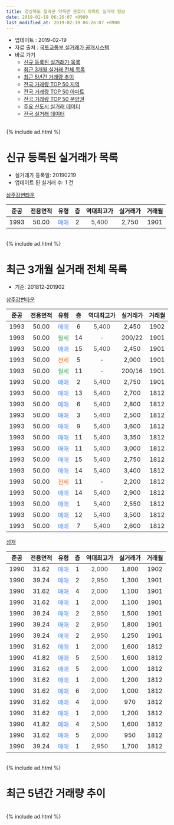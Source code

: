 ```yaml
---
title: 경상북도 칠곡군 약목면 관호리 아파트 실거래 정보
date: 2019-02-19 06:26:07 +0900
last_modified_at: 2019-02-19 06:26:07 +0900
---
```


* 업데이트 : 2019-02-19
* 자료 출처 : [국토교통부 실거래가 공개시스템](http://rt.molit.go.kr)
* 바로 가기
    * [신규 등록된 실거래가 목록](#신규-등록된-실거래가-목록)
    * [최근 3개월 실거래 전체 목록](#최근-3개월-실거래-전체-목록)
    * [최근 5년간 거래량 추이](#최근-5년간-거래량-추이)
    * [전국 거래량 TOP 50 지역](https://inasie.github.io/apt-trade-info/최근-3개월-전국에서-가장-거래가-많이-발생한-지역)
    * [전국 거래량 TOP 50 아파트](https://inasie.github.io/apt-trade-info/최근-3개월-전국에서-가장-거래가-많이-발생한-아파트)
    * [전국 거래량 TOP 50 분양권](https://inasie.github.io/apt-trade-info/최근-3개월-전국에서-가장-거래가-많이-발생한-분양권)
    * [주요 신도시 실거래 데이터](https://inasie.github.io/apt-trade-info/주요-신도시)
    * [전국 실거래 데이터](https://inasie.github.io/apt-trade-info/전국)
<br>
{% include ad.html %}
<br>

# 신규 등록된 실거래가 목록
* 실거래가 등록일: 20190219
* 업데이트 된 실거래 수: 1 건


[삼주강변타운](https://search.naver.com/search.naver?query=%EA%B2%BD%EC%83%81%EB%B6%81%EB%8F%84+%EC%B9%A0%EA%B3%A1%EA%B5%B0+%EC%95%BD%EB%AA%A9%EB%A9%B4+%EA%B4%80%ED%98%B8%EB%A6%AC+%EC%82%BC%EC%A3%BC%EA%B0%95%EB%B3%80%ED%83%80%EC%9A%B4)

|준공|전용면적|유형|층|역대최고가|실거래가|거래월|
|:---:|:---:|:---:|:---:|:---:|:---:|:---:|
|1993|50.00|<span style="color:#4285f3">매매</span>|2|<span style="color:#444444">5,400</span>|2,750|1901|


<br>
{% include ad.html %}
<br>

# 최근 3개월 실거래 전체 목록
* 기준: 201812-201902


[삼주강변타운](https://search.naver.com/search.naver?query=%EA%B2%BD%EC%83%81%EB%B6%81%EB%8F%84+%EC%B9%A0%EA%B3%A1%EA%B5%B0+%EC%95%BD%EB%AA%A9%EB%A9%B4+%EA%B4%80%ED%98%B8%EB%A6%AC+%EC%82%BC%EC%A3%BC%EA%B0%95%EB%B3%80%ED%83%80%EC%9A%B4)

|준공|전용면적|유형|층|역대최고가|실거래가|거래월|
|:---:|:---:|:---:|:---:|:---:|:---:|:---:|
|1993|50.00|<span style="color:#4285f3">매매</span>|6|<span style="color:#444444">5,400</span>|2,450|1902|
|1993|50.00|<span style="color:#34a853">월세</span>|14|<span style="color:#444444">-</span>|200/22|1901|
|1993|50.00|<span style="color:#4285f3">매매</span>|15|<span style="color:#444444">5,400</span>|2,450|1901|
|1993|50.00|<span style="color:#ff5a00">전세</span>|5|<span style="color:#444444">-</span>|2,000|1901|
|1993|50.00|<span style="color:#34a853">월세</span>|11|<span style="color:#444444">-</span>|200/16|1901|
|1993|50.00|<span style="color:#4285f3">매매</span>|2|<span style="color:#444444">5,400</span>|2,750|1901|
|1993|50.00|<span style="color:#4285f3">매매</span>|13|<span style="color:#444444">5,400</span>|2,700|1812|
|1993|50.00|<span style="color:#4285f3">매매</span>|6|<span style="color:#444444">5,400</span>|2,800|1812|
|1993|50.00|<span style="color:#4285f3">매매</span>|3|<span style="color:#444444">5,400</span>|2,500|1812|
|1993|50.00|<span style="color:#4285f3">매매</span>|9|<span style="color:#444444">5,400</span>|3,600|1812|
|1993|50.00|<span style="color:#4285f3">매매</span>|11|<span style="color:#444444">5,400</span>|3,350|1812|
|1993|50.00|<span style="color:#4285f3">매매</span>|11|<span style="color:#444444">5,400</span>|3,000|1812|
|1993|50.00|<span style="color:#4285f3">매매</span>|15|<span style="color:#444444">5,400</span>|2,750|1812|
|1993|50.00|<span style="color:#4285f3">매매</span>|14|<span style="color:#444444">5,400</span>|3,400|1812|
|1993|50.00|<span style="color:#ff5a00">전세</span>|11|<span style="color:#444444">-</span>|2,200|1812|
|1993|50.00|<span style="color:#4285f3">매매</span>|14|<span style="color:#444444">5,400</span>|2,900|1812|
|1993|50.00|<span style="color:#4285f3">매매</span>|1|<span style="color:#444444">5,400</span>|2,550|1812|
|1993|50.00|<span style="color:#4285f3">매매</span>|12|<span style="color:#444444">5,400</span>|3,500|1812|
|1993|50.00|<span style="color:#4285f3">매매</span>|7|<span style="color:#444444">5,400</span>|2,600|1812|

[성재](https://search.naver.com/search.naver?query=%EA%B2%BD%EC%83%81%EB%B6%81%EB%8F%84+%EC%B9%A0%EA%B3%A1%EA%B5%B0+%EC%95%BD%EB%AA%A9%EB%A9%B4+%EA%B4%80%ED%98%B8%EB%A6%AC+%EC%84%B1%EC%9E%AC)

|준공|전용면적|유형|층|역대최고가|실거래가|거래월|
|:---:|:---:|:---:|:---:|:---:|:---:|:---:|
|1990|31.62|<span style="color:#4285f3">매매</span>|1|<span style="color:#444444">2,000</span>|1,800|1902|
|1990|39.24|<span style="color:#4285f3">매매</span>|2|<span style="color:#444444">2,950</span>|1,300|1901|
|1990|31.62|<span style="color:#4285f3">매매</span>|4|<span style="color:#444444">2,000</span>|1,100|1901|
|1990|31.62|<span style="color:#4285f3">매매</span>|1|<span style="color:#444444">2,000</span>|1,100|1901|
|1990|39.24|<span style="color:#4285f3">매매</span>|2|<span style="color:#444444">2,950</span>|1,500|1901|
|1990|39.24|<span style="color:#4285f3">매매</span>|2|<span style="color:#444444">2,950</span>|1,800|1901|
|1990|39.24|<span style="color:#4285f3">매매</span>|2|<span style="color:#444444">2,950</span>|1,250|1901|
|1990|31.62|<span style="color:#4285f3">매매</span>|1|<span style="color:#444444">2,000</span>|1,600|1812|
|1990|41.82|<span style="color:#4285f3">매매</span>|5|<span style="color:#444444">2,500</span>|1,600|1812|
|1990|31.62|<span style="color:#4285f3">매매</span>|5|<span style="color:#444444">2,000</span>|1,000|1812|
|1990|31.62|<span style="color:#4285f3">매매</span>|1|<span style="color:#444444">2,000</span>|1,200|1812|
|1990|31.62|<span style="color:#4285f3">매매</span>|6|<span style="color:#444444">2,000</span>|1,000|1812|
|1990|31.62|<span style="color:#4285f3">매매</span>|4|<span style="color:#444444">2,000</span>|970|1812|
|1990|31.62|<span style="color:#4285f3">매매</span>|1|<span style="color:#444444">2,000</span>|1,200|1812|
|1990|41.82|<span style="color:#4285f3">매매</span>|4|<span style="color:#444444">2,500</span>|1,600|1812|
|1990|31.62|<span style="color:#4285f3">매매</span>|5|<span style="color:#444444">2,000</span>|950|1812|
|1990|39.24|<span style="color:#4285f3">매매</span>|1|<span style="color:#444444">2,950</span>|1,700|1812|


<br>
{% include ad.html %}
<br>

# 최근 5년간 거래량 추이


<div style="width:100%;">
    <canvas id="deal_progress" height="200"></canvas>
</div>

<script>
new Chart(document.getElementById("deal_progress"), {
    type: 'line',
    data: {
        labels: ['201402','201403','201404','201405','201406','201407','201408','201409','201410','201411','201412','201501','201502','201503','201504','201505','201506','201507','201508','201509','201510','201511','201512','201601','201602','201603','201604','201605','201606','201607','201608','201609','201610','201611','201612','201701','201702','201703','201704','201705','201706','201707','201708','201709','201710','201711','201712','201801','201802','201803','201804','201805','201806','201807','201808','201809','201810','201811','201812','201901','201902'],
        datasets: [{
            label: '매매',
            pointRadius: 1,
            data: [15, 17, 16, 20, 12, 11, 14, 8, 20, 18, 6, 9, 15, 16, 8, 10, 14, 17, 8, 14, 17, 12, 12, 8, 10, 15, 15, 14, 10, 7, 9, 9, 9, 14, 6, 13, 10, 24, 14, 12, 5, 17, 10, 13, 10, 14, 8, 15, 9, 7, 14, 12, 12, 8, 7, 11, 18, 9, 22, 8, 2],
            borderColor: "rgba(255, 201, 14, 1)",
            backgroundColor: "rgba(255, 201, 14, 0.5)",
            fill: false,
            lineTension: 0
        },{
            label: '전월세',
            pointRadius: 1,
            data: [5, 6, 5, 5, 4, 5, 5, 3, 8, 3, 6, 2, 1, 4, 4, 2, 4, 3, 1, 1, 3, 2, 8, 0, 4, 1, 1, 5, 4, 2, 2, 4, 5, 3, 2, 0, 0, 2, 3, 4, 2, 2, 0, 1, 0, 2, 1, 2, 0, 2, 3, 1, 2, 0, 1, 2, 3, 3, 1, 3, 0],
            borderColor: "rgba(0, 141, 185, 1)",
            backgroundColor: "rgba(0, 141, 185, 0.5)",
            fill: false,
            lineTension: 0
        }
        ]
    },
    options: {
        responsive: true,
        title: {
            display: false
        },
        tooltips: {
            mode: 'index',
            intersect: false
        },
        hover: {
            mode: 'nearest',
            intersect: true
        },
        scales: {
            xAxes: [{
                display: true,
                scaleLabel: {
                    display: true,
                    labelString: '년/월'
                }
            }],
            yAxes: [{
                display: true,
                ticks: {
                    suggestedMin: 0,
                },
                scaleLabel: {
                    display: true,
                    labelString: '실거래 수'
                }
            }]
        }
    }
});

</script>


<br>
{% include ad.html %}
<br>


